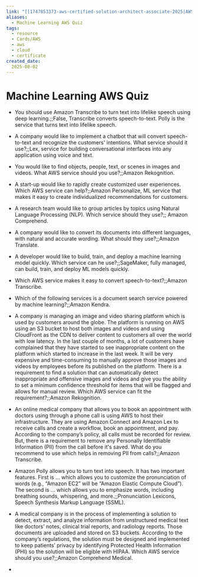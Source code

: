 ```yaml
---
link: "[[1747853373-aws-certified-solution-architect-associate-2025|AWS Certified Solution Architect Associate 2025]]"
aliases: 
  - Machine Learning AWS Quiz
tags:
  - resource
  - Cards/AWS
  - aws
  - cloud
  - certificate
created_date:
  2025-08-02
---
```

# Machine Learning AWS Quiz
- You should use Amazon Transcribe to turn text into lifelike speech using deep learning.;;False, Transcribe converts speech-to-text. Polly is the service that turns text into lifelike speech.
<!--SR:!2025-08-09,4,270-->
- A company would like to implement a chatbot that will convert speech-to-text and recognize the customers' intentions. What service should it use?;;Lex, service for building conversational interfaces into any application using voice and text.
<!--SR:!2025-08-07,1,210-->
- You would like to find objects, people, text, or scenes in images and videos. What AWS service should you use?;;Amazon Rekognition.
<!--SR:!2025-08-09,4,270-->
- A start-up would like to rapidly create customized user experiences. Which AWS service can help?;;Amazon Personalize, ML service that makes it easy to create individualized recommendations for customers.
<!--SR:!2025-08-09,3,250-->
- A research team would like to group articles by topics using Natural Language Processing (NLP). Which service should they use?;; Amazon Comprehend.
<!--SR:!2025-08-07,1,210-->
- A company would like to convert its documents into different languages, with natural and accurate wording. What should they use?;;Amazon Translate.
<!--SR:!2025-08-09,4,270-->
- A developer would like to build, train, and deploy a machine learning model quickly. Which service can he use?;;SageMaker, fully managed, can build, train, and deploy ML models quickly.
<!--SR:!2025-08-09,3,250-->
- Which AWS service makes it easy to convert speech-to-text?;;Amazon Transcribe.
<!--SR:!2025-08-09,4,270-->
- Which of the following services is a document search service powered by machine learning?;;Amazon Kendra.
<!--SR:!2025-08-09,3,250-->
- A company is managing an image and video sharing platform which is used by customers around the globe. The platform is running on AWS using an S3 bucket to host both images and videos and using CloudFront as the CDN to deliver content to customers all over the world with low latency. In the last couple of months, a lot of customers have complained that they have started to see inappropriate content on the platform which started to increase in the last week. It will be very expensive and time-consuming to manually approve those images and videos by employees before its published on the platform. There is a requirement to find a solution that can automatically detect inappropriate and offensive images and videos and give you the ability to set a minimum confidence threshold for items that will be flagged and allows for manual review. Which AWS service can fit the requirement?;;Amazon Rekognition.
<!--SR:!2025-08-09,3,250-->
- An online medical company that allows you to book an appointment with doctors using through a phone call is using AWS to host their infrastructure. They are using Amazon Connect and Amazon Lex to receive calls and create a workflow, book an appointment, and pay. According to the company’s policy, all calls must be recorded for review. But, there is a requirement to remove any Personally Identifiable Information (PII) from the call before it's saved. What do you recommend to use which helps in removing PII from calls?;;Amazon Transcribe.
<!--SR:!2025-08-09,3,250-->
- Amazon Polly allows you to turn text into speech. It has two important features. First is … which allows you to customize the pronunciation of words (e.g., “Amazon EC2” will be “Amazon Elastic Compute Cloud”). The second is … which allows you to emphasize words, including breathing sounds, whispering, and more.;;Pronunciation Lexicons, Speech Synthesis Markup Language (SSML).
<!--SR:!2025-08-08,2,230-->
- A medical company is in the process of implementing a solution to detect, extract, and analyze information from unstructured medical text like doctors’ notes, clinical trial reports, and radiology reports. Those documents are uploaded and stored on S3 buckets. According to the company’s regulations, the solution must be designed and implemented to keep patients’ privacy by identifying Protected Health Information (PHI) so the solution will be eligible with HIPAA. Which AWS service should you use?;;Amazon Comprehend Medical.
<!--SR:!2025-08-08,3,250-->
- 










